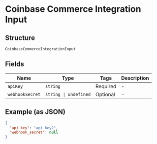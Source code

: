 
# Coinbase Commerce Integration Input

## Structure

`CoinbaseCommerceIntegrationInput`

## Fields

| Name | Type | Tags | Description |
|  --- | --- | --- | --- |
| `apiKey` | `string` | Required | - |
| `webhookSecret` | `string \| undefined` | Optional | - |

## Example (as JSON)

```json
{
  "api_key": "api_key2",
  "webhook_secret": null
}
```

